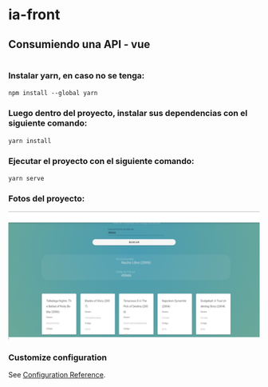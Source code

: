 # ia-front

## Consumiendo una API - vue
```
```
### Instalar yarn, en caso no se tenga:

```
npm install --global yarn
```

### Luego dentro del proyecto, instalar sus dependencias con el siguiente comando:
```
yarn install
```

### Ejecutar el proyecto con el siguiente comando:
```
yarn serve
```
### Fotos del proyecto:
<img src="https://github.com/MssLune/recommender-movie-front/blob/main/src/assets/readme/front2.png?raw=true"> 

### Customize configuration
See [Configuration Reference](https://cli.vuejs.org/config/).
